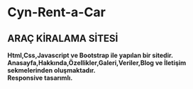 # Cyn-Rent-a-Car
## ARAÇ KİRALAMA SİTESİ
**Html,Css,Javascript ve Bootstrap ile yapılan bir sitedir.** </br>
**Anasayfa,Hakkında,Özellikler,Galeri,Veriler,Blog ve İletişim sekmelerinden oluşmaktadır.** </br>
**Responsive tasarımlı.**
